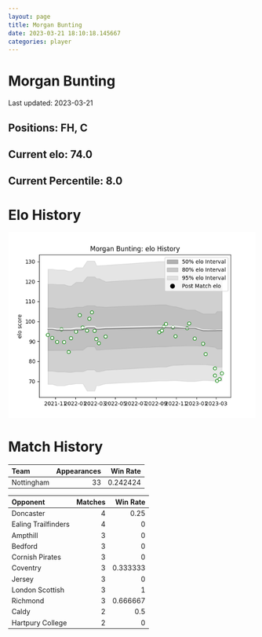 ```yaml
---  
layout: page  
title: Morgan Bunting  
date: 2023-03-21 18:10:18.145667  
categories: player  
---
```

# Morgan Bunting


Last updated: 2023-03-21
## Positions: FH, C

## Current elo: 74.0

## Current Percentile: 8.0

# Elo History


![elo history](history_MorganBunting.png)
# Match History


| Team       |   Appearances |   Win Rate |
|:-----------|--------------:|-----------:|
| Nottingham |            33 |   0.242424 |

| Opponent            |   Matches |   Win Rate |
|:--------------------|----------:|-----------:|
| Doncaster           |         4 |   0.25     |
| Ealing Trailfinders |         4 |   0        |
| Ampthill            |         3 |   0        |
| Bedford             |         3 |   0        |
| Cornish Pirates     |         3 |   0        |
| Coventry            |         3 |   0.333333 |
| Jersey              |         3 |   0        |
| London Scottish     |         3 |   1        |
| Richmond            |         3 |   0.666667 |
| Caldy               |         2 |   0.5      |
| Hartpury College    |         2 |   0        |